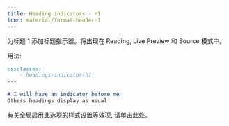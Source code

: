 ```yaml
---
title: Heading indicators - H1
icon: material/format-header-1
---
```


为标题 1 添加标题指示器。将出现在 Reading, Live Preview 和 Source 模式中。

用法:

```md
cssclasses:
    - headings-indicator-h1
---

# I will have an indicator before me
Others headings display as usual
```

有关全局启用此选项的样式设置等效项, 请[单击此处](../../Style-Settings/Editor/Headings/index.md#1_1)。

